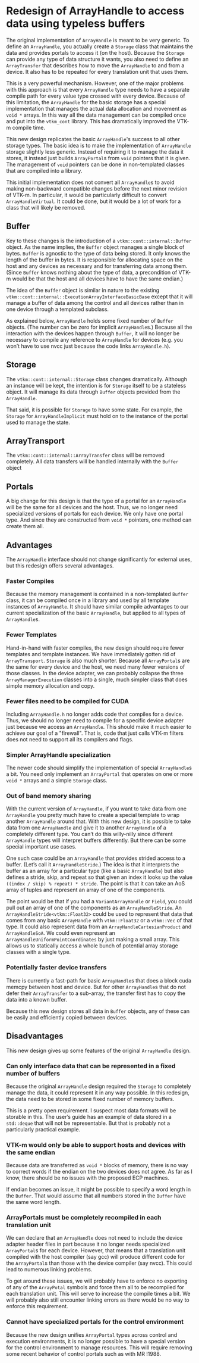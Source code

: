 # Redesign of ArrayHandle to access data using typeless buffers

The original implementation of `ArrayHandle` is meant to be very generic.
To define an `ArrayHandle`, you actually create a `Storage` class that
maintains the data and provides portals to access it (on the host). Because
the `Storage` can provide any type of data structure it wants, you also
need to define an `ArrayTransfer` that describes how to move the
`ArrayHandle` to and from a device. It also has to be repeated for every
translation unit that uses them.

This is a very powerful mechanism. However, one of the major problems with
this approach is that every `ArrayHandle` type needs to have a separate
compile path for every value type crossed with every device. Because of
this limitation, the `ArrayHandle` for the basic storage has a special
implementation that manages the actual data allocation and movement as
`void *` arrays. In this way all the data management can be compiled once
and put into the `vtkm_cont` library. This has dramatically improved the
VTK-m compile time.

This new design replicates the basic `ArrayHandle`'s success to all other
storage types. The basic idea is to make the implementation of
`ArrayHandle` storage slightly less generic. Instead of requiring it to
manage the data it stores, it instead just builds `ArrayPortal`s from
`void` pointers that it is given. The management of `void` pointers can be
done in non-templated classes that are compiled into a library.

This initial implementation does not convert all `ArrayHandle`s to avoid
making non-backward compatible changes before the next minor revision of
VTK-m. In particular, it would be particularly difficult to convert
`ArrayHandleVirtual`. It could be done, but it would be a lot of work for a
class that will likely be removed.

## Buffer

Key to these changes is the introduction of a
`vtkm::cont::internal::Buffer` object. As the name implies, the `Buffer`
object manages a single block of bytes. `Buffer` is agnostic to the type of
data being stored. It only knows the length of the buffer in bytes. It is
responsible for allocating space on the host and any devices as necessary
and for transferring data among them. (Since `Buffer` knows nothing about
the type of data, a precondition of VTK-m would be that the host and all
devices have to have the same endian.)

The idea of the `Buffer` object is similar in nature to the existing
`vtkm::cont::internal::ExecutionArrayInterfaceBasicBase` except that it
will manage a buffer of data among the control and all devices rather than
in one device through a templated subclass.

As explained below, `ArrayHandle` holds some fixed number of `Buffer`
objects. (The number can be zero for implicit `ArrayHandle`s.) Because all
the interaction with the devices happen through `Buffer`, it will no longer
be necessary to compile any reference to `ArrayHandle` for devices (e.g.
you won’t have to use nvcc just because the code links `ArrayHandle.h`).

## Storage

The `vtkm::cont::internal::Storage` class changes dramatically. Although an
instance will be kept, the intention is for `Storage` itself to be a
stateless object. It will manage its data through `Buffer` objects provided
from the `ArrayHandle`.

That said, it is possible for `Storage` to have some state. For example,
the `Storage` for `ArrayHandleImplicit` must hold on to the instance of the
portal used to manage the state.


## ArrayTransport

The `vtkm::cont::internal::ArrayTransfer` class will be removed completely.
All data transfers will be handled internally with the `Buffer` object

## Portals

A big change for this design is that the type of a portal for an
`ArrayHandle` will be the same for all devices and the host. Thus, we no
longer need specialized versions of portals for each device. We only have
one portal type. And since they are constructed from `void *` pointers, one
method can create them all.


## Advantages

The `ArrayHandle` interface should not change significantly for external
uses, but this redesign offers several advantages.

### Faster Compiles

Because the memory management is contained in a non-templated `Buffer`
class, it can be compiled once in a library and used by all template
instances of `ArrayHandle`. It should have similar compile advantages to
our current specialization of the basic `ArrayHandle`, but applied to all
types of `ArrayHandle`s.

### Fewer Templates

Hand-in-hand with faster compiles, the new design should require fewer
templates and template instances. We have immediately gotten rid of
`ArrayTransport`. `Storage` is also much shorter. Because all
`ArrayPortal`s are the same for every device and the host, we need many
fewer versions of those classes. In the device adapter, we can probably
collapse the three `ArrayManagerExecution` classes into a single, much
simpler class that does simple memory allocation and copy.

### Fewer files need to be compiled for CUDA

Including `ArrayHandle.h` no longer adds code that compiles for a device.
Thus, we should no longer need to compile for a specific device adapter
just because we access an `ArrayHandle`. This should make it much easier to
achieve our goal of a "firewall". That is, code that just calls VTK-m
filters does not need to support all its compilers and flags.

### Simpler ArrayHandle specialization

The newer code should simplify the implementation of special `ArrayHandle`s
a bit. You need only implement an `ArrayPortal` that operates on one or
more `void *` arrays and a simple `Storage` class.

### Out of band memory sharing

With the current version of `ArrayHandle`, if you want to take data from
one `ArrayHandle` you pretty much have to create a special template to wrap
another `ArrayHandle` around that. With this new design, it is possible to
take data from one `ArrayHandle` and give it to another `ArrayHandle` of a
completely different type. You can’t do this willy-nilly since different
`ArrayHandle` types will interpret buffers differently. But there can be
some special important use cases.

One such case could be an `ArrayHandle` that provides strided access to a
buffer. (Let’s call it `ArrayHandleStride`.) The idea is that it interprets
the buffer as an array for a particular type (like a basic `ArrayHandle`)
but also defines a stride, skip, and repeat so that given an index it looks
up the value `((index / skip) % repeat) * stride`. The point is that it can
take an AoS array of tuples and represent an array of one of the
components.

The point would be that if you had a `VariantArrayHandle` or `Field`, you
could pull out an array of one of the components as an `ArrayHandleStride`.
An `ArrayHandleStride<vtkm::Float32>` could be used to represent that data
that comes from any basic `ArrayHandle` with `vtkm::Float32` or a
`vtkm::Vec` of that type. It could also represent data from an
`ArrayHandleCartesianProduct` and `ArrayHandleSoA`. We could even represent
an `ArrayHandleUniformPointCoordinates` by just making a small array. This
allows us to statically access a whole bunch of potential array storage
classes with a single type.

### Potentially faster device transfers

There is currently a fast-path for basic `ArrayHandle`s that does a block
cuda memcpy between host and device. But for other `ArrayHandle`s that do
not defer their `ArrayTransfer` to a sub-array, the transfer first has to
copy the data into a known buffer.

Because this new design stores all data in `Buffer` objects, any of these
can be easily and efficiently copied between devices.

## Disadvantages

This new design gives up some features of the original `ArrayHandle` design.

### Can only interface data that can be represented in a fixed number of buffers

Because the original `ArrayHandle` design required the `Storage` to
completely manage the data, it could represent it in any way possible. In
this redesign, the data need to be stored in some fixed number of memory
buffers.

This is a pretty open requirement. I suspect most data formats will be
storable in this. The user’s guide has an example of data stored in a
`std::deque` that will not be representable. But that is probably not a
particularly practical example.

### VTK-m would only be able to support hosts and devices with the same endian

Because data are transferred as `void *` blocks of memory, there is no way
to correct words if the endian on the two devices does not agree. As far as
I know, there should be no issues with the proposed ECP machines.

If endian becomes an issue, it might be possible to specify a word length
in the `Buffer`. That would assume that all numbers stored in the `Buffer`
have the same word length.

### ArrayPortals must be completely recompiled in each translation unit

We can declare that an `ArrayHandle` does not need to include the device
adapter header files in part because it no longer needs specialized
`ArrayPortal`s for each device. However, that means that a translation unit
compiled with the host compiler (say gcc) will produce different code for
the `ArrayPortal`s than those with the device compiler (say nvcc). This
could lead to numerous linking problems.

To get around these issues, we will probably have to enforce no exporting
of any of the `ArrayPotal` symbols and force them all to be recompiled for
each translation unit. This will serve to increase the compile times a bit.
We will probably also still encounter linking errors as there would be no
way to enforce this requirement.

### Cannot have specialized portals for the control environment

Because the new design unifies `ArrayPortal` types across control and
execution environments, it is no longer possible to have a special version
for the control environment to manage resources. This will require removing
some recent behavior of control portals such as with MR !1988.
